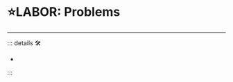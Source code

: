 # ⭐<labor>LABOR: Problems</labor>

---

<!-- =================================================== -->
<!-- =================================================== -->
<!-- =================================================== -->
<!-- =================================================== -->
<!-- =================================================== -->
::: details 🛠

-

:::
